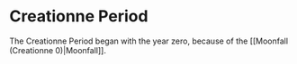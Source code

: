 # Creationne Period
The Creationne Period began with the year zero, because of the [[Moonfall (Creationne 0)|Moonfall]]. 